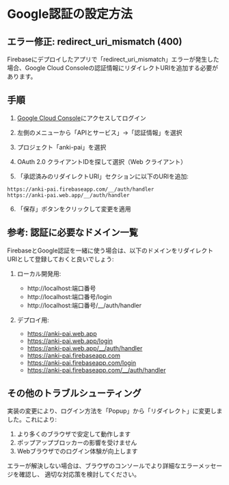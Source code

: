 # Google認証の設定方法

## エラー修正: redirect_uri_mismatch (400)

Firebaseにデプロイしたアプリで「redirect_uri_mismatch」エラーが発生した場合、Google Cloud Consoleの認証情報にリダイレクトURIを追加する必要があります。

## 手順

1. [Google Cloud Console](https://console.cloud.google.com/)にアクセスしてログイン

2. 左側のメニューから「APIとサービス」→「認証情報」を選択

3. プロジェクト「anki-pai」を選択

4. OAuth 2.0 クライアントIDを探して選択（Web クライアント）

5. 「承認済みのリダイレクトURI」セクションに以下のURIを追加:

```
https://anki-pai.firebaseapp.com/__/auth/handler
https://anki-pai.web.app/__/auth/handler
```

6. 「保存」ボタンをクリックして変更を適用

## 参考: 認証に必要なドメイン一覧

FirebaseとGoogle認証を一緒に使う場合は、以下のドメインをリダイレクトURIとして登録しておくと良いでしょう:

1. ローカル開発用:
   - http://localhost:端口番号
   - http://localhost:端口番号/login
   - http://localhost:端口番号/__/auth/handler

2. デプロイ用:
   - https://anki-pai.web.app
   - https://anki-pai.web.app/login
   - https://anki-pai.web.app/__/auth/handler
   - https://anki-pai.firebaseapp.com
   - https://anki-pai.firebaseapp.com/login
   - https://anki-pai.firebaseapp.com/__/auth/handler

## その他のトラブルシューティング

実装の変更により、ログイン方法を「Popup」から「リダイレクト」に変更しました。これにより:

1. より多くのブラウザで安定して動作します
2. ポップアップブロッカーの影響を受けません
3. Webブラウザでのログイン体験が向上します

エラーが解決しない場合は、ブラウザのコンソールでより詳細なエラーメッセージを確認し、
適切な対応策を検討してください。
